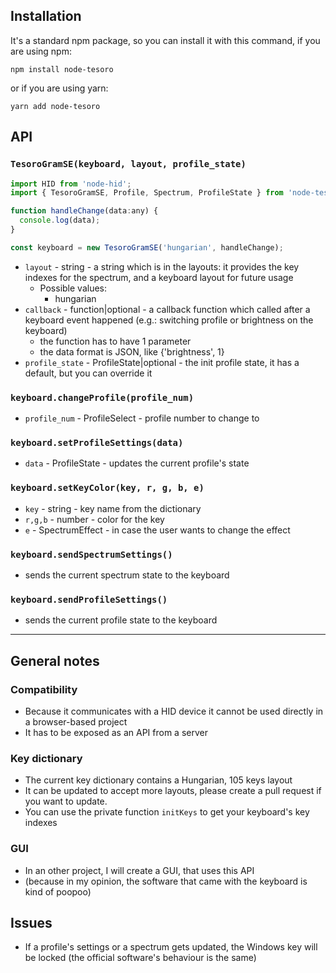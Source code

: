 ## Installation

It's a standard npm package, so you can install it with this command, if you are using npm:
```
npm install node-tesoro
```
or if you are using yarn:
```
yarn add node-tesoro
```

## API

### `TesoroGramSE(keyboard, layout, profile_state)`

```js
import HID from 'node-hid';
import { TesoroGramSE, Profile, Spectrum, ProfileState } from 'node-tesoro';

function handleChange(data:any) {
  console.log(data);
}

const keyboard = new TesoroGramSE('hungarian', handleChange);
```

- `layout` - string - a string which is in the layouts: it provides the key indexes for the spectrum, and a keyboard layout for future usage
  - Possible values:
    - hungarian
- `callback` - function|optional - a callback function which called after a keyboard event happened (e.g.: switching profile or brightness on the keyboard)
  - the function has to have 1 parameter
  - the data format is JSON, like {'brightness', 1}
- `profile_state` - ProfileState|optional - the init profile state, it has a default, but you can override it

### `keyboard.changeProfile(profile_num)`

- `profile_num` - ProfileSelect - profile number to change to

### `keyboard.setProfileSettings(data)`

- `data` - ProfileState - updates the current profile's state

### `keyboard.setKeyColor(key, r, g, b, e)`

- `key` - string - key name from the dictionary
- `r,g,b` - number - color for the key
- `e` - SpectrumEffect - in case the user wants to change the effect

### `keyboard.sendSpectrumSettings()`
- sends the current spectrum state to the keyboard
  
### `keyboard.sendProfileSettings()`
- sends the current profile state to the keyboard
-----

## General notes

### Compatibility
- Because it communicates with a HID device it cannot be used directly in a browser-based project
- It has to be exposed as an API from a server

### Key dictionary

- The current key dictionary contains a Hungarian, 105 keys layout
- It can be updated to accept more layouts, please create a pull request if you want to update.
- You can use the private function `initKeys` to get your keyboard's key indexes

### GUI

- In an other project, I will create a GUI, that uses this API
- (because in my opinion, the software that came with the keyboard is kind of poopoo)

## Issues

- If a profile's settings or a spectrum gets updated, the Windows key will be locked (the official software's behaviour is the same)
